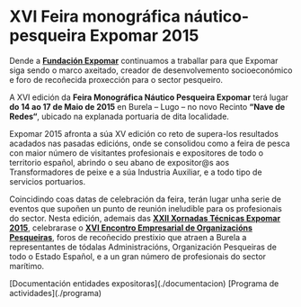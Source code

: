 # XVI Feira monográfica náutico-pesqueira Expomar 2015

Dende a **[Fundación Expomar]** continuamos a traballar para que Expomar siga
sendo o marco axeitado, creador de desenvolvemento socioeconómico e foro de
recoñecida proxección para o sector pesqueiro.

A XVI edición da **Feira Monográfica Náutico Pesqueira Expomar** terá lugar
**do 14 ao 17 de Maio de 2015** en Burela – Lugo – no novo Recinto
**“Nave de Redes“**, ubicado na explanada portuaria de dita localidade.

Expomar 2015 afronta a súa XV edición co reto de supera-los resultados
acadados nas pasadas edicións, onde se consolidou como a feira de pesca con
maior número de visitantes profesionais e expositores de todo o territorio
español, abrindo o seu abano de expositor@s aos Transformadores de peixe e a
súa Industria Auxiliar, e a todo tipo de servicios portuarios.

Coincidindo coas datas de celebración da feira, terán lugar unha serie de
eventos que supoñen un punto de reunión ineludible para os profesionais do
sector. Nesta edición, ademais das **[XXII Xornadas Técnicas Expomar 2015]**,
celebrarase o **[XVI Encontro Empresarial de Organizacións Pesqueiras]**,
foros de recoñecido prestixio que atraen a Burela a representantes de
tódalas Administracións, Organización Pesqueiras de todo o Estado Español, e
a un gran número de profesionais do sector marítimo.

[Fundación Expomar]: /a-fundacion
[XXII Xornadas Técnicas Expomar 2015]: /xornadas-tecnicas/2015
[XVI Encontro Empresarial de Organizacións Pesqueiras]: /encontro-empresarial/2015


<nav class="buttons">
    [Documentación entidades expositoras](./documentacion)
    [Programa de actividades](./programa)
</nav>
